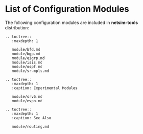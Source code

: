 # List of Configuration Modules

The following configuration modules are included in **netsim-tools** distribution:

```eval_rst
.. toctree::
   :maxdepth: 1

   module/bfd.md
   module/bgp.md
   module/eigrp.md
   module/isis.md
   module/ospf.md
   module/sr-mpls.md
```

```eval_rst
.. toctree::
   :maxdepth: 1
   :caption: Experimental Modules

   module/srv6.md
   module/evpn.md
```

```eval_rst
.. toctree::
   :maxdepth: 1
   :caption: See Also

   module/routing.md
```
